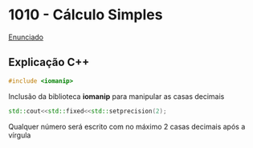 # 1010 - Cálculo Simples
[Enunciado](https://www.beecrowd.com.br/repository/UOJ_1010.html)
## Explicação C++
```cpp
#include <iomanip>
```
Inclusão da biblioteca **iomanip** para manipular as casas decimais
```cpp
std::cout<<std::fixed<<std::setprecision(2);
```
Qualquer número será escrito com no máximo 2 casas decimais após a vírgula
